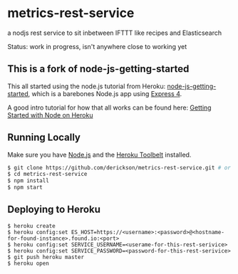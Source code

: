 # metrics-rest-service
a nodjs rest service to sit inbetween IFTTT like recipes and Elasticsearch

Status: work in progress, isn't anywhere close to working yet


## This is a fork of node-js-getting-started

This all started using the node.js tutorial from Heroku: [node-js-getting-started](https://github.com/heroku/node-js-getting-started), which is a barebones Node.js app using [Express 4](http://expressjs.com/).

A good intro tutorial for how that all works can be found here:  [Getting Started with Node on Heroku](https://devcenter.heroku.com/articles/getting-started-with-nodejs) 

## Running Locally

Make sure you have [Node.js](http://nodejs.org/) and the [Heroku Toolbelt](https://toolbelt.heroku.com/) installed.

```sh
$ git clone https://github.com/derickson/metrics-rest-service.git # or clone your own fork
$ cd metrics-rest-service
$ npm install
$ npm start
```

## Deploying to Heroku

```
$ heroku create
$ heroku config:set ES_HOST=https://<username>:<password>@<hostname-for-found-instance>.found.io:<port>
$ heroku config:set SERVICE_USERNAME=<userame-for-this-rest-serivice>
$ heroku config:set SERVICE_PASSWORD=<password-for-this-rest-serivice>
$ git push heroku master
$ heroku open
```